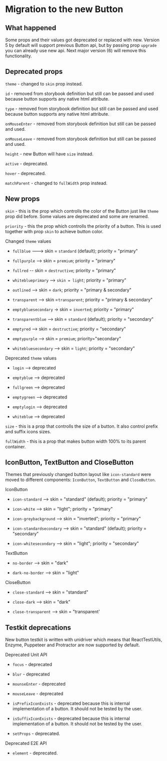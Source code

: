 # Migration to the new Button

## What happened

Some props and their values got deprecated or replaced with new. Version 5 by default will support previous Button api, but by passing prop `upgrade` you can already use new api. Next major version (6) will remove this functionality.

## Deprecated props

`theme` - changed to `skin` prop instead.

`id` - removed from storybook definition but still can be passed and used because button supports any native html attribute.

`type` - removed from storybook definition but still can be passed and used because button supports any native html attribute.

`onMouseEnter` - removed from storybook definition but still can be passed and used.

`onMouseLeave` - removed from storybook definition but still can be passed and used.

`height` - new Button will have `size` instead.

`active` - deprecated.

`hover` - deprecated.

`matchParent` - changed to `fullWidth` prop instead.

## New props

`skin` - this is the prop which controlls the color of the Button just like `theme` prop did before. Some values are deprecated and some are renamed.

`priority` - this the prop which controlls the priority of a button. This is used together with prop `skin` to achieve button color.

Changed `theme` values

- `fullblue` ---> skin = `standard` (default); priority = "primary"

- `fullpurple` --> skin = `premium`; priority = "primary"

- `fullred` -- skin = `destructive`; priority = "primary"

- `whiteblueprimary` --> `skin = light`; priority = "primary"

- `outlined` --> skin = `dark`; priority = "primary & secondary"

- `transparent` --> skin =`transparent`; priority = "primary & secondary"

- `emptybluesecondary` -> skin = `inverted`; priority = "primary"

- `transparentblue` --> skin = `standard` (default); priority = "secondary"

- `emptyred` --> skin = `destructive`; priority = "secondary"

- `emptypurple` --> skin = `premium`; priority="secondary"

- `whitebluesecondary` --> skin = `light`; priority = "secondary"

Deprecated `theme` values

- `login` --> deprecated

- `emptyblue` --> deprecated

- `fullgreen` --> deprecated

- `emptygreen` --> deprecated

- `emptylogin` --> deprecated

- `whiteblue` --> deprecated

`size` - this is a prop that controlls the size of a button. It also control prefix and suffix icons sizes.

`fullWidth` - this is a prop that makes button width 100% to its parent container.

## IconButton, TextButton and CloseButton

Themes that previously changed button layout like `icon-standard` were moved to different components: `IconButton`, `TextButton` and `CloseButton`.

IconButton

- `icon-standard` --> skin = "standard" (default); priority = "primary"

- `icon-white` --> skin = "light"; priority = "primary"

- `icon-greybackground` --> skin = "inverted"; priority = "primary"

- `icon-standardsecondary` --> skin = "standard" (default); priority = "secondary"

- `icon-whitesecondary` --> skin = "light"; priority = "secondary"

TextButton

- `no-border` --> skin = "dark"

- `dark-no-border` --> skin = "light"

CloseButton

- `close-standard` --> skin = "standard"

- `close-dark` --> skin = "dark"

- `close-transparent` --> skin = "transparent'

## Testkit deprecations

New button testkit is written with unidriver which means that ReactTestUtils, Enzyme, Puppeteer and Protractor are now supported by default.

Deprecated Unit API

- `focus` - deprecated

- `blur` - deprecated

- `mounseEnter` - deprecated

- `mouseLeave` - deprecated

- `isPrefixIconExists` - deprecated because this is internal implementation of a button. It should not be tested by the user.

- `isSuffixIconExists` - deprecated because this is internal implementation of a button. It should not be tested by the user.

- `setProps` - deprecated.

Deprecated E2E API

- `element` - deprecated.
